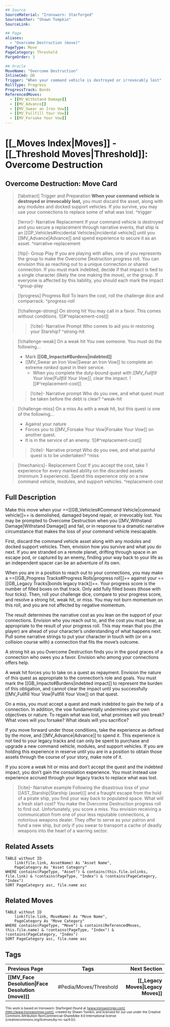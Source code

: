 ```yaml
---
## Source
SourceMaterial: "Ironsworn: Starforged"
SourceAuthor: "Shawn Tompkin"
SourceLink: 

## Page
aliases:
  - "Overcome Destruction (move)"
PageType: Move
PageCategory: Threshold
PargeOrder: 3

## Oracle
MoveName: "Overcome Destruction"
InlineCmd: OD
Trigger: "When your command vehicle is destroyed or irrevocably lost"
RollType: Progress
ProgressTrack: Bonds
ReferencedMoves: 
  - [[MV_Withstand Damage]]
  - [[MV_Advance]]
  - [[MV_Swear an Iron Vow]]
  - [[MV_Fullfill Your Vow]]
  - [[MV_Forsake Your Vow]]
---
```

# [[_Moves Index|Moves]] - [[_Threshold Moves|Threshold]]: Overcome Destruction
## Overcome Destruction: Move Card
>[!abstract]  Trigger and Preparation
>**When your command vehicle is destroyed or irrevocably lost,** you must discard the asset, along with any modules and docked support vehicles. If you survive, you may use your connections to replace some of what was lost.  ^trigger

> [!error]- Narrative Replacement
> If your command vehicle is destroyed and you secure a replacement through narrative events, that ship is an [[GP_Vehicles#Incidental Vehicles|incidental vehicle]] until you [[MV_Advance|Advance]] and spend experience to secure it as an asset. ^narrative-replacement

> [!tip]- Group Play
> If you are playing with allies, one of you represents the group to make the Overcome Destruction progress roll. You can envision this as reaching out to a unique connection or shared connection. If you must mark indebted, decide if that impact is tied to a single character (likely the one making the move), or the group. If everyone is affected by this liability, you should each mark the impact ^group-play

> [!progress] Progress Roll
> To learn the cost, roll the challenge dice and compar[](GB_Vehicles.md#Incidental%20Vehicles)rack.  ^progress-roll

> [!challenge-strong] On strong hit
> You may call in a favor. This comes without conditions.
>![[#^replacement-cost]]
> > [!cite]- Narrative Prompt
> > Who comes to aid you in restoring your Starship? ^strong-hit

> [!challenge-weak] On a weak hit
> You owe someone. You must do the following...
>-  Mark **[[GB_Impacts#Burdens|indebted]]**
>- [[MV_Swear an Iron Vow|Swear an Iron Vow]] to complete an extreme _ranked_ quest in their service.
>	- When you complete the duty-bound quest _with [[MV_Fullfill Your Vow|Fullfill Your Vow]]_, clear the impact.
> ![[#^replacement-cost]]
> > [!cite]- Narrative prompt
> > Who do you owe, and what quest must be taken before the debt is clear? ^weak-hit

> [!challenge-miss] On a miss
> As with a weak hit, but this quest is one of the following...
>- Against your nature
>- Forces you to [[MV_Forsake Your Vow|Forsake Your Vow]] on another quest.
>- It is in the service of an enemy.
>![[#^replacement-cost]]
> > [!cite]- Narrative prompt
> > Who do you owe, and what painful  quest is to be undertaken? ^miss

> [!mechanics]- Replacement Cost
> If you accept the cost, take 1 experience for every marked ability on the discarded assets (minimum 3 experience). Spend this experience only on a new command vehicle, modules, and support vehicles. ^replacement-cost

## Full Description
Make this move when your ==[[GB_Vehicles#Command Vehicle|command vehicle]]== is demolished, damaged beyond repair, or irrevocably lost. You may be prompted to Overcome Destruction when you [[MV_Withstand Damage|Withstand Damage]] and fail, or in response to a dramatic narrative circumstance that makes the loss of your command vehicle inescapable.

First, discard the command vehicle asset along with any modules and docked support vehicles. Then, envision how you survive and what you do next. If you are stranded on a remote planet, drifting through space in an escape pod, or captured by an enemy, finding your way back to your life as an independent spacer can be an adventure of its own.

When you are in a position to reach out to your connections, you may make a ==[[GB_Progress Tracks#Progress Rolls|progress roll]]== against your ==[[GB_Legacy Tracks|bonds legacy track]]==. Your progress score is the number of filled boxes on that track. Only add fully filled boxes (those with four ticks). Then, roll your challenge dice, compare to your progress score, and resolve a strong hit, weak hit, or miss. You may not burn momentum on this roll, and you are not affected by negative momentum. 

The result determines the narrative cost as you lean on the support of your connections. Envision who you reach out to, and the cost you must bear, as appropriate to the result of your progress roll. This may mean that you (the player) are ahead of your character’s understanding of what happens next. Pull some narrative strings to put your character in touch with (or on a collision course with) a connection that fits the move’s outcome.

A strong hit as you Overcome Destruction finds you in the good graces of a connection who owes you a favor. Envision who among your connections offers help. 

A weak hit forces you to take on a quest as repayment. Envision the nature of this quest as appropriate to the connection’s role and goals. You must mark the [[GB_Impacts#Burdens|indebted impact]] to represent the burden of this obligation, and cannot clear the impact until you successfully [[MV_Fullfill Your Vow|Fullfill Your Vow]] on that quest. 

On a miss, you must accept a quest and mark indebted to gain the help of a connection. In addition, the vow fundamentally undermines your own objectives or nature. To regain what was lost, what promises will you break? What vows will you forsake? What ideals will you sacrifice? 

If you move forward under those conditions, take the experience as defined by the move, and [[MV_Advance|Advance]] to spend it. This experience is not tied to your legacy tracks and can only be spent to purchase and upgrade a new command vehicle, modules, and support vehicles. If you are holding this experience in reserve until you are in a position to obtain those assets through the course of your story, make note of it. 

If you score a weak hit or miss and don’t accept the quest and the indebted impact, you don’t gain the consolation experience. You must instead use experience accrued through your legacy tracks to replace what was lost. 

> [!cite]- Narrative example
> Following the disastrous loss of your [[AST_Starship|Starship (asset)]] and a fraught escape from the hold of a pirate ship, you find your way back to populated space. What will a fresh start cost? You make the Overcome Destruction progress roll to find out. Unfortunately, you score a miss. You envision receiving a communication from one of your less reputable connections, a notorious weapons dealer. They offer to serve as your patron and fund a new ship, but only if you swear to transport a cache of deadly weapons into the heart of a warring sector. 

## Related Assets
```dataview
TABLE without ID
	link(file.link, AssetName) As "Asset Name",
	PageCategory As "Asset Category"
WHERE contains(PageType, "Asset") & contains(this.file.inlinks, file.link) & !contains(PageType, "Index") & !contains(PageCategory, "Index")
SORT PageCategory asc, file.name asc
```

## Related Moves
```dataview
TABLE without ID
	link(file.link, MoveName) As "Move Name",
	PageCategory As "Move Category"
WHERE contains(PageType, "Move") & contains(ReferencedMoves, this.file.name) & !contains(PageType, "Index") & !contains(PageCategory, "Index")
SORT PageCategory asc, file.name asc
```

## Tags
| Previous Page | Tags | Next Section |
|:--- |:---:| ---:|
| **[[MV_Face Desolution\|Face Desolution (move)]]** | #Pedia/Moves/Threshold | **[[_Legacy Moves\|Legacy Moves]]** |

<font size=-2>This work is based on Ironsworn: Starforged (found at [www.ironswornrpg.com](http://www.ironswornrpg.com)), created by Shawn Tomkin, and licensed for our use under the Creative Commons Attribution-NonCommercial-ShareAlike 4.0 International license  (creativecommons.org/licenses/by-nc-sa/4.0/).</font>